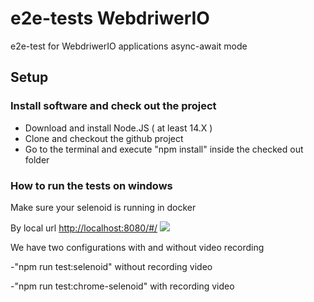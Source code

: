 # e2e-tests WebdriwerIO

e2e-test for WebdriwerIO applications async-await mode
## Setup

### Install software and check out the project

- Download and install Node.JS ( at least 14.X )
- Clone and checkout the github project
- Go to the terminal and execute "npm install" inside the checked out folder

### How to run the tests on windows
Make sure your selenoid is running in docker

By local url <http://localhost:8080/#/>
![](https://i.imgur.com/TXP9fi3.png)

We have two configurations with and without video recording

-"npm run test:selenoid"  without recording video

-"npm run test:chrome-selenoid"  with recording video
